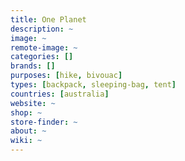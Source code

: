 ```yaml
---
title: One Planet
description: ~
image: ~
remote-image: ~
categories: []
brands: []
purposes: [hike, bivouac]
types: [backpack, sleeping-bag, tent]
countries: [australia]
website: ~
shop: ~
store-finder: ~
about: ~
wiki: ~
---
```

